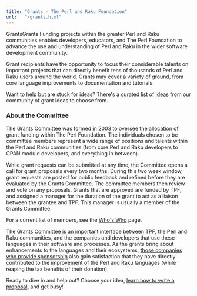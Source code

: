 ```yaml
---
title: "Grants - The Perl and Raku Foundation"
url:   "/grants.html"
---
```

GrantsGrants
Funding projects within the greater Perl and Raku
communities enables developers, educators, and The Perl
Foundation to advance the use and understanding of Perl and
Raku in the wider software development community.

Grant
recipients have the opportunity to focus their considerable
talents on important projects that can directly benefit tens
of thousands of Perl and Raku users around the world. Grants
may cover a variety of ground, from core language
improvements to documentation and tutorials.

Want
to help but are stuck for ideas? There's a
[curated list of ideas](https://grants.perlfoundation.org/)
from our community of grant ideas to choose from.

### About the Committee

The Grants Committee was formed in 2003 to oversee
the allocation of grant funding within The Perl Foundation.
The individuals chosen to be committee members represent a
wide range of positions and talents within the Perl and Raku
communities (from core Perl and Raku developers to CPAN
module developers, and everything in between).

While
grant requests can be submitted at any time, the Committee
opens a call for grant proposals every two months. During
this two week window, grant requests are posted for public
feedback and refined before they are evaluated by the Grants
Committee. The committee members then review and vote on any
proposals. Grants that are approved are funded by TPF, and
assigned a manager for the duration of the grant to act as a
liaison between the grantee and TPF. This manager is usually
a member of the Grants Committee.

For a current
list of members, see the
[Who's Who](committees.html) page.

The
Grants Committee is an important interface between TPF, the
Perl and Raku communities, and the companies and developers
that use these languages in their software and processes. As
the grants bring about enhancements to the languages and
their ecosystems,
[those companies who provide sponsorship](our-donors.html) also gain satisfaction that they have directly
contributed to the improvement of the Perl and Raku
languages (while reaping the tax benefits of their
donation).

Ready to dive in and help out? Choose
your idea,
[learn how to write a proposal](how-to-write-a-proposal.html), and get busy!